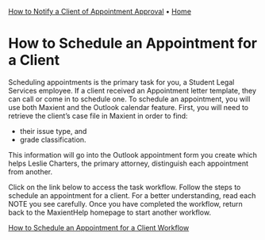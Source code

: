 [How to Notify a Client of Appointment Approval](https://hicketay.github.io/How-to-Notify-a-Client-of-Appointment-Approval/)         • [Home](https://hicketay.github.io/MaxientHelp/)
# How to Schedule an Appointment for a Client

Scheduling appointments is the primary task for you, a Student Legal Services employee. If a client received an Appointment letter template, they can call or come in to schedule one. To schedule an appointment, you will use both Maxient and the Outlook calendar feature. First, you will need to retrieve the client’s case file in Maxient in order to find:

- their issue type, and
- grade classification.

This information will go into the Outlook appointment form you create which helps Leslie Charters, the primary attorney, distinguish each appointment from another.

Click on the link below to access the task workflow. Follow the steps to schedule an appointment for a client. For a better understanding, read each NOTE you see carefully. Once you have completed the workflow, return back to the MaxientHelp homepage to start another workflow. 

[How to Schedule an Appointment for a Client Workflow](https://sway.office.com/8zUwzM6gcdoyqEqN?ref=Link) 
